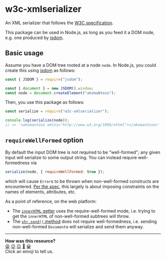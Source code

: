 # w3c-xmlserializer

An XML serializer that follows the [W3C specification](https://w3c.github.io/DOM-Parsing/).

This package can be used in Node.js, as long as you feed it a DOM node, e.g. one produced by [jsdom](https://github.com/jsdom/jsdom).

## Basic usage

Assume you have a DOM tree rooted at a node `node`. In Node.js, you could create this using [jsdom](https://github.com/jsdom/jsdom) as follows:

```js
const { JSDOM } = require("jsdom");

const { document } = new JSDOM().window;
const node = document.createElement("akomaNtoso");
```

Then, you use this package as follows:


```js
const serialize = require("w3c-xmlserializer");

console.log(serialize(node));
// => '<akomantoso xmlns="http://www.w3.org/1999/xhtml"></akomantoso>'
```

## `requireWellFormed` option

By default the input DOM tree is not required to be "well-formed"; any given input will serialize to some output string. You can instead require well-formedness via

```js
serialize(node, { requireWellFormed: true });
```

which will cause `Error`s to be thrown when non-well-formed constructs are encountered. [Per the spec](https://w3c.github.io/DOM-Parsing/#dfn-require-well-formed), this largely is about imposing constraints on the names of elements, attributes, etc.

As a point of reference, on the web platform:

* The [`innerHTML` getter](https://w3c.github.io/DOM-Parsing/#dom-innerhtml-innerhtml) uses the require-well-formed mode, i.e. trying to get the `innerHTML` of non-well-formed subtrees will throw.
* The [`xhr.send()` method](https://xhr.spec.whatwg.org/#the-send()-method) does not require well-formedness, i.e. sending non-well-formed `Document`s will serialize and send them anyway.


<!-- BEGIN GENERATED SECTION DO NOT EDIT -->

---

**How was this resource?**  
[😫](https://airtable.com/shrUJ3t7KLMqVRFKR?prefill_Repository=makersacademy/javascript-web-applications&prefill_File=resources/example-4/node_modules/w3c-xmlserializer/README.md&prefill_Sentiment=😫) [😕](https://airtable.com/shrUJ3t7KLMqVRFKR?prefill_Repository=makersacademy/javascript-web-applications&prefill_File=resources/example-4/node_modules/w3c-xmlserializer/README.md&prefill_Sentiment=😕) [😐](https://airtable.com/shrUJ3t7KLMqVRFKR?prefill_Repository=makersacademy/javascript-web-applications&prefill_File=resources/example-4/node_modules/w3c-xmlserializer/README.md&prefill_Sentiment=😐) [🙂](https://airtable.com/shrUJ3t7KLMqVRFKR?prefill_Repository=makersacademy/javascript-web-applications&prefill_File=resources/example-4/node_modules/w3c-xmlserializer/README.md&prefill_Sentiment=🙂) [😀](https://airtable.com/shrUJ3t7KLMqVRFKR?prefill_Repository=makersacademy/javascript-web-applications&prefill_File=resources/example-4/node_modules/w3c-xmlserializer/README.md&prefill_Sentiment=😀)  
Click an emoji to tell us.

<!-- END GENERATED SECTION DO NOT EDIT -->
